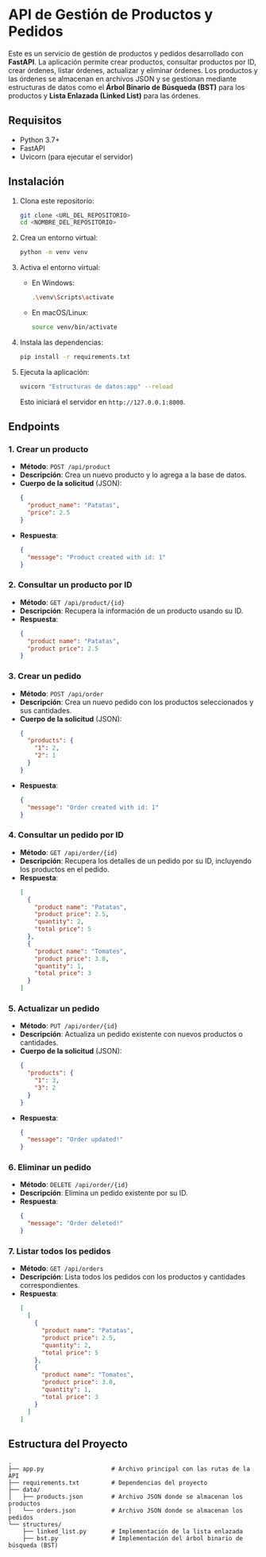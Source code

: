 # API de Gestión de Productos y Pedidos

Este es un servicio de gestión de productos y pedidos desarrollado con **FastAPI**. La aplicación permite crear productos, consultar productos por ID, crear órdenes, listar órdenes, actualizar y eliminar órdenes. Los productos y las órdenes se almacenan en archivos JSON y se gestionan mediante estructuras de datos como el **Árbol Binario de Búsqueda (BST)** para los productos y **Lista Enlazada (Linked List)** para las órdenes.

## Requisitos

- Python 3.7+
- FastAPI
- Uvicorn (para ejecutar el servidor)

## Instalación

1. Clona este repositorio:

   ```bash
   git clone <URL_DEL_REPOSITORIO>
   cd <NOMBRE_DEL_REPOSITORIO>
   ```

2. Crea un entorno virtual:

   ```bash
   python -m venv venv
   ```

3. Activa el entorno virtual:
   
   - En Windows:

     ```bash
     .\venv\Scripts\activate
     ```

   - En macOS/Linux:

     ```bash
     source venv/bin/activate
     ```

4. Instala las dependencias:

   ```bash
   pip install -r requirements.txt
   ```

5. Ejecuta la aplicación:

   ```bash
   uvicorn "Estructuras de datos:app" --reload
   ```

   Esto iniciará el servidor en `http://127.0.0.1:8000`.

## Endpoints

### **1. Crear un producto**

- **Método**: `POST /api/product`
- **Descripción**: Crea un nuevo producto y lo agrega a la base de datos.
- **Cuerpo de la solicitud** (JSON):
  ```json
  {
    "product_name": "Patatas",
    "price": 2.5
  }
  ```
- **Respuesta**:
  ```json
  {
    "message": "Product created with id: 1"
  }
  ```

### **2. Consultar un producto por ID**

- **Método**: `GET /api/product/{id}`
- **Descripción**: Recupera la información de un producto usando su ID.
- **Respuesta**:
  ```json
  {
    "product name": "Patatas",
    "product price": 2.5
  }
  ```

### **3. Crear un pedido**

- **Método**: `POST /api/order`
- **Descripción**: Crea un nuevo pedido con los productos seleccionados y sus cantidades.
- **Cuerpo de la solicitud** (JSON):
  ```json
  {
    "products": {
      "1": 2,
      "2": 1
    }
  }
  ```
- **Respuesta**:
  ```json
  {
    "message": "Order created with id: 1"
  }
  ```

### **4. Consultar un pedido por ID**

- **Método**: `GET /api/order/{id}`
- **Descripción**: Recupera los detalles de un pedido por su ID, incluyendo los productos en el pedido.
- **Respuesta**:
  ```json
  [
    {
      "product name": "Patatas",
      "product price": 2.5,
      "quantity": 2,
      "total price": 5
    },
    {
      "product name": "Tomates",
      "product price": 3.0,
      "quantity": 1,
      "total price": 3
    }
  ]
  ```

### **5. Actualizar un pedido**

- **Método**: `PUT /api/order/{id}`
- **Descripción**: Actualiza un pedido existente con nuevos productos o cantidades.
- **Cuerpo de la solicitud** (JSON):
  ```json
  {
    "products": {
      "1": 3,
      "3": 2
    }
  }
  ```
- **Respuesta**:
  ```json
  {
    "message": "Order updated!"
  }
  ```

### **6. Eliminar un pedido**

- **Método**: `DELETE /api/order/{id}`
- **Descripción**: Elimina un pedido existente por su ID.
- **Respuesta**:
  ```json
  {
    "message": "Order deleted!"
  }
  ```

### **7. Listar todos los pedidos**

- **Método**: `GET /api/orders`
- **Descripción**: Lista todos los pedidos con los productos y cantidades correspondientes.
- **Respuesta**:
  ```json
  [
    [
      {
        "product name": "Patatas",
        "product price": 2.5,
        "quantity": 2,
        "total price": 5
      },
      {
        "product name": "Tomates",
        "product price": 3.0,
        "quantity": 1,
        "total price": 3
      }
    ]
  ]
  ```

## Estructura del Proyecto

```
.
├── app.py                   # Archivo principal con las rutas de la API
├── requirements.txt         # Dependencias del proyecto
├── data/
│   ├── products.json        # Archivo JSON donde se almacenan los productos
│   └── orders.json          # Archivo JSON donde se almacenan los pedidos
└── structures/
    ├── linked_list.py       # Implementación de la lista enlazada
    ├── bst.py               # Implementación del árbol binario de búsqueda (BST)
```
